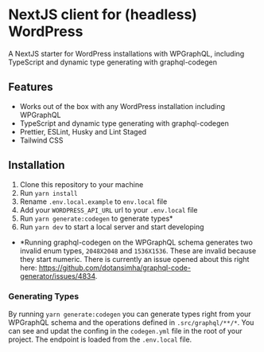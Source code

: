 # NextJS client for (headless) WordPress

A NextJS starter for WordPress installations with WPGraphQL, including TypeScript and dynamic type generating with graphql-codegen

## Features

- Works out of the box with any WordPress installation including WPGraphQL
- TypeScript and dynamic type generating with graphql-codegen
- Prettier, ESLint, Husky and Lint Staged
- Tailwind CSS

## Installation

1. Clone this repository to your machine
2. Run `yarn install`
3. Rename `.env.local.example` to `env.local` file
4. Add your `WORDPRESS_API_URL` url to your `.env.local` file
5. Run `yarn generate:codegen` to generate types\*
6. Run `yarn dev` to start a local server and start developing

- \*Running graphql-codegen on the WPGraphQL schema generates two invalid enum types, `2048X2048` and `1536X1536`. These are invalid because they start numeric. There is currently an issue opened about this right here: https://github.com/dotansimha/graphql-code-generator/issues/4834.

### Generating Types

By running `yarn generate:codegen` you can generate types right from your WPGraphQL schema and the operations defined in `.src/graphql/**/*`. You can see and updat the confing in the `codegen.yml` file in the root of your project. The endpoint is loaded from the `.env.local` file.

